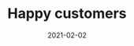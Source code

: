 ---
title: Happy customers
description: Budibase is the low-code platform of choice for category leading companies and highly-productive developers
type: customers
layout: list
date: "2021-02-02"
images:
- /img/meta-images/customers.png
- budibase-logo.jpg
---